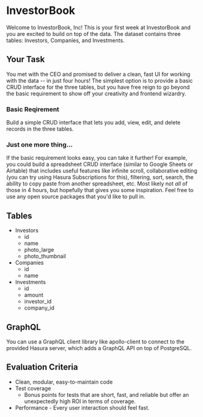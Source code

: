 # InvestorBook

Welcome to InvestorBook, Inc! This is your first week at InvestorBook and you
are excited to build on top of the data. The dataset contains three tables:
Investors, Companies, and Investments.

## Your Task

You met with the CEO and promised to deliver a clean, fast UI for working with
the data -- in just four hours! The simplest option is to provide a basic CRUD
interface for the three tables, but you have free reign to go beyond the basic
requirement to show off your creativity and frontend wizardry.

### Basic Reqirement

Build a simple CRUD interface that lets you add, view, edit, and delete records
in the three tables.

### Just one more thing...

If the basic requirement looks easy, you can take it further! For example, you
could build a spreadsheet CRUD interface (similar to Google Sheets or Airtable)
that includes useful features like infinite scroll, collaborative editing (you
can try using Hasura Subscriptions for this), filtering, sort, search, the
ability to copy paste from another spreadsheet, etc. Most likely not _all_ of
those in 4 hours, but hopefully that gives you some inspiration. Feel free to
use any open source packages that you'd like to pull in.

## Tables

- Investors
  - id
  - name
  - photo_large
  - photo_thumbnail
- Companies
  - id
  - name
- Investments
  - id
  - amount
  - investor_id
  - company_id

## GraphQL

You can use a GraphQL client library like apollo-client to connect to the
provided Hasura server, which adds a GraphQL API on top of PostgreSQL.

## Evaluation Criteria

- Clean, modular, easy-to-maintain code
- Test coverage
  - Bonus points for tests that are short, fast, and reliable but offer an
    unexpectedly high ROI in terms of coverage.
- Performance - Every user interaction should feel fast.
